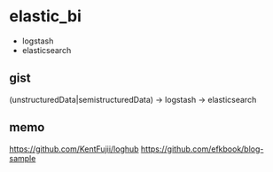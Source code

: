 # elastic_bi

- logstash
- elasticsearch

## gist

(unstructuredData|semistructuredData) -> logstash -> elasticsearch

## memo

https://github.com/KentFujii/loghub
https://github.com/efkbook/blog-sample

